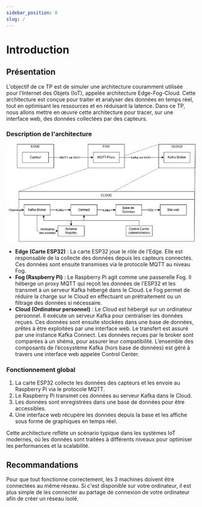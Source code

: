 ```yaml
---
sidebar_position: 0
slug: /
---
```


# Introduction
## Présentation
L'objectif de ce TP est de simuler une architecture couramment utilisée pour l'Internet des Objets (IoT), appelée architecture Edge-Fog-Cloud. Cette architecture est conçue pour traiter et analyser des données en temps réel, tout en optimisant les ressources et en réduisant la latence. Dans ce TP, nous allons mettre en œuvre cette architecture pour tracer, sur une interface web, des données collectées par des capteurs.

### Description de l'architecture
![Schéma de l'architecture](./assets/edgefogcloud.drawio.png)
- **Edge (Carte ESP32)** : La carte ESP32 joue le rôle de l'Edge. Elle est responsable de la collecte des données depuis les capteurs connectés. Ces données sont ensuite transmises via le protocole MQTT au niveau Fog.
- **Fog (Raspberry Pi)** : Le Raspberry Pi agit comme une passerelle Fog. Il héberge un proxy MQTT qui reçoit les données de l'ESP32 et les transmet à un serveur Kafka hébergé dans le Cloud. Le Fog permet de réduire la charge sur le Cloud en effectuant un prétraitement ou un filtrage des données si nécessaire.
- **Cloud (Ordinateur personnel)** : Le Cloud est hébergé sur un ordinateur personnel. Il exécute un serveur Kafka pour centraliser les données reçues. Ces données sont ensuite stockées dans une base de données, prêtes à être exploitées par une interface web. Le transfert est assuré par une instance Kafka Connect. Les données reçues par le broker sont comparées à un shéma, pour assurer leur compatibilité. L’ensemble des composants de l’écosystème Kafka (hors base de données) est géré à travers une interface web appelée Control Center.

### Fonctionnement global
1. La carte ESP32 collecte les données des capteurs et les envoie au Raspberry Pi via le protocole MQTT.
2. Le Raspberry Pi transmet ces données au serveur Kafka dans le Cloud.
3. Les données sont enregistrées dans une base de données pour être accessibles.
4. Une interface web récupère les données depuis la base et les affiche sous forme de graphiques en temps réel.

Cette architecture reflète un scénario typique dans les systèmes IoT modernes, où les données sont traitées à différents niveaux pour optimiser les performances et la scalabilité.


## Recommandations
Pour que tout fonctionne correctement, les 3 machines doivent être connectées au même réseau. Si c'est disponible sur votre ordinateur, il est plus simple de les connecter au partage de connexion de votre ordinateur afin de créer un réseau isolé.